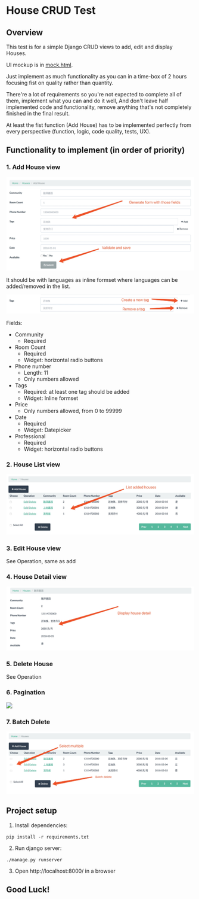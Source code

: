 # House CRUD Test

## Overview

This test is for a simple Django CRUD views to add, edit and display Houses.

UI mockup is in [mock.html](house/templates/list.html).

Just implement as much functionality as you can in a time-box of 2 hours focusing fist on quality rather than quantity.

There're a lot of requirements so you're not expected to complete all of them, implement what you can and do it well,
And don't leave half implemented code and functionality, remove anything that's not completely finished in the final result.

At least the fist function (Add House) has to be implemented perfectly from every perspective (function, logic, code quality, tests, UX).

## Functionality to implement (in order of priority)

### 1. Add House view

![](screenshoots/add.jpg)

It should be with languages as inline formset where languages can be added/removed in the list.

![](screenshoots/tag.jpg)

Fields:

* Community
    - Required
* Room Count
    - Required
    - Widget: horizontal radio buttons
* Phone number
    - Length: 11
    - Only numbers allowed
* Tags
    - Required: at least one tag should be added
    - Widget: Inline formset
* Price
    - Only numbers allowed, from 0 to 99999
* Date
    - Required
    - Widget: Datepicker
* Professional
    - Required
    - Widget: horizontal radio buttons

### 2. House List view

![](screenshoots/list.jpg)

### 3. Edit House view

See Operation, same as add

### 4. House Detail view

![](screenshoots/detail.jpg)

### 5. Delete House

See Operation

### 6. Pagination

![](screenshoots/delete.jpg)

### 7. Batch Delete

![](screenshoots/batch.jpg)

## Project setup

1. Install dependencies:

```
pip install -r requirements.txt
```

2. Run django server:

```
./manage.py runserver
```

3. Open http://localhost:8000/ in a browser

## Good Luck!
